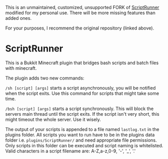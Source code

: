 This is an unmaintained, customized, unsupported FORK of [ScriptRunner](https://github.com/trichner/ScriptRunner) modified for my personal use. There will be more missing features than added ones.

For your purposes, I recommend the original repository (linked above).


ScriptRunner
============

This is a Bukkit Minecraft plugin that bridges bash scripts and batch files with minecraft.

The plugin adds two new commands:

`/sh [script] [args]`
starts a script asynchronously, you will be notified when the script exits. Use this command for scripts that might take some time.


`/bsh [script] [args]`
starts a script synchronously. This will block the servers main thread until the script exits. If the script isn't very
short, this might timeout the whole server. Use it wisely.


The output of your scripts is appended to a file named `lastlog.txt` in the plugins folder. All scripts you want to run have to be in the plugins data folder i.e. `plugins/ScriptRunner/` and need appropriate file permissions. Only scripts in this folder can be executed and script naming is whitelisted. Valid characters in a script filename are: A-Z,a-z,0-9, '-', '_', '.'
